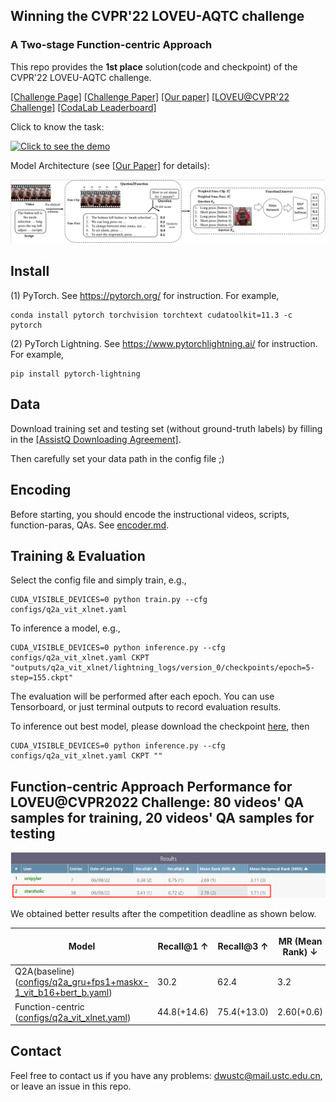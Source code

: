 ## Winning the CVPR'22 LOVEU-AQTC challenge 

### A Two-stage Function-centric Approach

This repo provides the **1st place** solution(code and checkpoint) of the CVPR'22 LOVEU-AQTC challenge.

[[Challenge Page]](https://showlab.github.io/assistq/)  [[Challenge Paper]](https://arxiv.org/abs/2203.04203)  [[Our paper]]() [[LOVEU@CVPR'22 Challenge]](https://sites.google.com/view/loveucvpr22/track-3?authuser=0) [[CodaLab Leaderboard]](https://codalab.lisn.upsaclay.fr/competitions/4642#results)

Click to know the task:

[![Click to see the demo](https://img.youtube.com/vi/3v8ceel9Mos/0.jpg)](https://www.youtube.com/watch?v=3v8ceel9Mos)

Model Architecture (see [[Our Paper]]() for details):

![image-20220619201014430](https://raw.githubusercontent.com/starsholic/pic/main/image-20220619201014430.png)


## Install

(1) PyTorch. See https://pytorch.org/ for instruction. For example,

```
conda install pytorch torchvision torchtext cudatoolkit=11.3 -c pytorch
```

(2) PyTorch Lightning. See https://www.pytorchlightning.ai/ for instruction. For example,

```
pip install pytorch-lightning
```

## Data

Download training set and testing set (without ground-truth labels) by filling in the [[AssistQ Downloading Agreement]](https://forms.gle/h9A8GxHksWJfPByf7).

Then carefully set your data path in the config file ;)

## Encoding

Before starting, you should encode the instructional videos, scripts, function-paras, QAs. See [encoder.md](https://github.com/starsholic/LOVEU-CVPR22-AQTC/tree/main/encoder).

## Training & Evaluation

Select the config file and simply train, e.g.,

```
CUDA_VISIBLE_DEVICES=0 python train.py --cfg configs/q2a_vit_xlnet.yaml
```

To inference a model, e.g.,

```
CUDA_VISIBLE_DEVICES=0 python inference.py --cfg configs/q2a_vit_xlnet.yaml CKPT "outputs/q2a_vit_xlnet/lightning_logs/version_0/checkpoints/epoch=5-step=155.ckpt"
```

The evaluation will be performed after each epoch. You can use Tensorboard, or just terminal outputs to record evaluation results.

To inference out best model, please download the checkpoint [here](https://drive.google.com/file/d/1nfgQLFE3ehiPeazSCMLavlUsAxoykH6C/view?usp=sharing), then

```
CUDA_VISIBLE_DEVICES=0 python inference.py --cfg configs/q2a_vit_xlnet.yaml CKPT ""
```

## Function-centric Approach Performance for LOVEU@CVPR2022 Challenge: 80 videos' QA samples for training, 20 videos' QA samples for testing

![image-20220619193605180](https://raw.githubusercontent.com/starsholic/pic/main/image-20220619193605180.png)

We obtained better results after the competition deadline as shown below.

| Model                                                        | Recall@1 ↑  | Recall@3 ↑  | MR (Mean Rank) ↓ | MRR (Mean Reciprocal Rank) ↑ |
| ------------------------------------------------------------ | ----------- | ----------- | ---------------- | ---------------------------- |
| Q2A(baseline) ([configs/q2a_gru+fps1+maskx-1_vit_b16+bert_b.yaml](https://github.com/showlab/Q2A/blob/master/configs/q2a_gru+fps1+maskx-1_vit_b16+bert_b.yaml)) | 30.2        | 62.4        | 3.2              | 3.2                          |
| Function-centric ([configs/q2a_vit_xlnet.yaml](configs/q2a_vit_xlnet.yaml)) | 44.8(+14.6) | 75.4(+13.0) | 2.60(+0.6)        | 3.87(+0.67)                    |

## Contact

Feel free to contact us if you have any problems: dwustc@mail.ustc.edu.cn, or leave an issue in this repo.